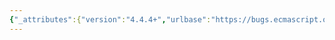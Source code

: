 ```yaml
---
{"_attributes":{"version":"4.4.4+","urlbase":"https://bugs.ecmascript.org/","maintainer":"dherman@mozilla.com"},"bug":{"bug_id":1679,"creation_ts":"2013-07-31 06:36:00 -0700","short_desc":"15.13.7.2: Wrong constructor mentioned, ArrayBuffer instead of DataView","delta_ts":"2013-08-23 08:21:56 -0700","product":"Draft for 6th Edition","component":"technical issue","version":"Rev 16: July 15, 2013 Draft","rep_platform":"All","op_sys":"All","bug_status":"RESOLVED","resolution":"FIXED","priority":"Normal","bug_severity":"normal","everconfirmed":true,"reporter":{"uid":"andrebargull","name":"André Bargull"},"assigned_to":{"uid":"allen","name":"Allen Wirfs-Brock"},"long_desc":[{"commentid":4655,"comment_count":0,"who":{"uid":"andrebargull","name":"André Bargull"},"bug_when":"2013-07-31 06:36:44 -0700","thetext":"Second paragraph in 15.13.7.2, change \"ArrayBuffer\" to \"DataView\""},{"commentid":4956,"comment_count":1,"who":{"uid":"allen","name":"Allen Wirfs-Brock"},"bug_when":"2013-08-16 16:29:22 -0700","thetext":"fixed in rev17 editor's draft"},{"commentid":5017,"comment_count":2,"who":{"uid":"allen","name":"Allen Wirfs-Brock"},"bug_when":"2013-08-23 08:21:56 -0700","thetext":"fixed in rev17, August 23, 2013 draft"}]}}
---
```

